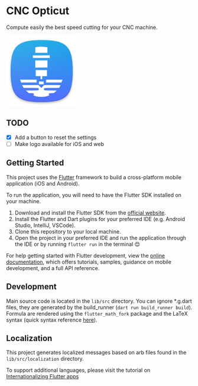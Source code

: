 # CNC Opticut

Compute easily the best speed cutting for your CNC machine.

![alt text](android/app/src/main/res/mipmap-xxxhdpi/ic_launcher.png)

## TODO

- [X] Add a button to reset the settings
- [ ] Make logo available for iOS and web

## Getting Started

This project uses the [Flutter](https://flutter.dev/) framework to build a
cross-platform mobile application (iOS and Android).

To run the application, you will need to have the Flutter SDK installed on your
machine.

1. Download and install the Flutter SDK from the [official
   website](https://flutter.dev/docs/get-started/install).
2. Install the Flutter and Dart plugins for your preferred IDE (e.g. Android
    Studio, IntelliJ, VSCode).
3. Clone this repository to your local machine.
4. Open the project in your preferred IDE and run the application through the
    IDE or by running `flutter run` in the terminal 😊

For help getting started with Flutter development, view the
[online documentation](https://flutter.dev/docs), which offers tutorials,
samples, guidance on mobile development, and a full API reference.

## Development

Main source code is located in the `lib/src` directory.
You can ignore *.g.dart files, they are generated by the build_runner
(`dart run build_runner build`).
Formula are rendered using the `flutter_math_fork` package and the LaTeX
syntax (quick syntax reference
[here](https://quickref.me/latex.html)).


## Localization

This project generates localized messages based on arb files found in
the `lib/src/localization` directory.

To support additional languages, please visit the tutorial on
[Internationalizing Flutter
apps](https://flutter.dev/docs/development/accessibility-and-localization/internationalization)
